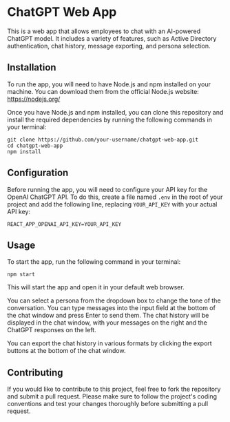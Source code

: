 # ChatGPT Web App

This is a web app that allows employees to chat with an AI-powered ChatGPT model. It includes a variety of features, such as Active Directory authentication, chat history, message exporting, and persona selection.

## Installation

To run the app, you will need to have Node.js and npm installed on your machine. You can download them from the official Node.js website: https://nodejs.org/

Once you have Node.js and npm installed, you can clone this repository and install the required dependencies by running the following commands in your terminal:

```
git clone https://github.com/your-username/chatgpt-web-app.git
cd chatgpt-web-app
npm install
```


## Configuration

Before running the app, you will need to configure your API key for the OpenAI ChatGPT API. To do this, create a file named `.env` in the root of your project and add the following line, replacing `YOUR_API_KEY` with your actual API key:

```
REACT_APP_OPENAI_API_KEY=YOUR_API_KEY
```


## Usage

To start the app, run the following command in your terminal:

```
npm start
```


This will start the app and open it in your default web browser.

You can select a persona from the dropdown box to change the tone of the conversation. You can type messages into the input field at the bottom of the chat window and press Enter to send them. The chat history will be displayed in the chat window, with your messages on the right and the ChatGPT responses on the left.

You can export the chat history in various formats by clicking the export buttons at the bottom of the chat window.

## Contributing

If you would like to contribute to this project, feel free to fork the repository and submit a pull request. Please make sure to follow the project's coding conventions and test your changes thoroughly before submitting a pull request.
